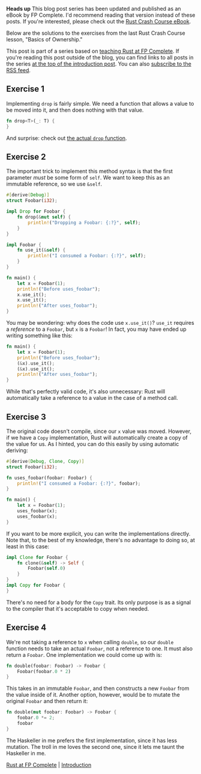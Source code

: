 **Heads up** This blog post series has been updated and published as an eBook by FP Complete. I'd recommend reading that version instead of these posts. If you're interested, please check out the [Rust Crash Course eBook](https://www.fpcomplete.com/rust/crash-course/).

Below are the solutions to the exercises from the last Rust Crash
Course lesson, "Basics of Ownership."

This post is part of a series based on [teaching Rust at FP
Complete](https://www.fpcomplete.com/rust). If you're reading this post outside
of the blog, you can find links to all posts in the series [at the top of the
introduction
post](https://www.snoyman.com/blog/2018/10/introducing-rust-crash-course). You
can also [subscribe to the RSS
feed](https://www.snoyman.com/feed/rust-crash-course).

## Exercise 1

Implementing `drop` is fairly simple. We need a function that allows a
value to be moved into it, and then does nothing with that value.

```rust
fn drop<T>(_: T) {
}
```

And surprise: check out [the actual `drop`
function](https://github.com/rust-lang/rust/blob/8bf7fda6b5fec99a11ae0fb8d5c3dbd150063741/src/libcore/mem.rs#L776).

## Exercise 2

The important trick to implement this method syntax is that the first
parameter _must_ be some form of `self`. We want to keep this as an
immutable reference, so we use `&self`.

```rust
#[derive(Debug)]
struct Foobar(i32);

impl Drop for Foobar {
    fn drop(&mut self) {
        println!("Dropping a Foobar: {:?}", self);
    }
}

impl Foobar {
    fn use_it(&self) {
        println!("I consumed a Foobar: {:?}", self);
    }
}

fn main() {
    let x = Foobar(1);
    println!("Before uses_foobar");
    x.use_it();
    x.use_it();
    println!("After uses_foobar");
}
```

You may be wondering: why does the code use `x.use_it()`? `use_it`
requires a _reference_ to a `Foobar`, but `x` is a `Foobar`! In fact,
you may have ended up writing something like this:

```rust
fn main() {
    let x = Foobar(1);
    println!("Before uses_foobar");
    (&x).use_it();
    (&x).use_it();
    println!("After uses_foobar");
}
```

While that's perfectly valid code, it's also unnecessary: Rust will
automatically take a reference to a value in the case of a method
call.

## Exercise 3

The original code doesn't compile, since our `x` value was
moved. However, if we have a `Copy` implementation, Rust will
automatically create a copy of the value for us. As I hinted, you can
do this easily by using automatic deriving:

```rust
#[derive(Debug, Clone, Copy)]
struct Foobar(i32);

fn uses_foobar(foobar: Foobar) {
    println!("I consumed a Foobar: {:?}", foobar);
}

fn main() {
    let x = Foobar(1);
    uses_foobar(x);
    uses_foobar(x);
}
```

If you want to be more explicit, you can write the implementations
directly. Note that, to the best of my knowledge, there's no advantage
to doing so, at least in this case:

```rust
impl Clone for Foobar {
    fn clone(&self) -> Self {
        Foobar(self.0)
    }
}
impl Copy for Foobar {
}
```

There's no need for a body for the `Copy` trait. Its only purpose is
as a signal to the compiler that it's acceptable to copy when needed.

## Exercise 4

We're not taking a reference to `x` when calling `double`, so our
`double` function needs to take an actual `Foobar`, not a reference to
one. It must also return a `Foobar`. One implementation we could come
up with is:

```rust
fn double(foobar: Foobar) -> Foobar {
    Foobar(foobar.0 * 2)
}
```

This takes in an immutable `Foobar`, and then constructs a new
`Foobar` from the value inside of it. Another option, however, would
be to mutate the original `Foobar` and then return it:

```rust
fn double(mut foobar: Foobar) -> Foobar {
    foobar.0 *= 2;
    foobar
}
```

The Haskeller in me prefers the first implementation, since it has
less mutation. The troll in me loves the second one, since it lets me
taunt the Haskeller in me.

[Rust at FP Complete](https://www.fpcomplete.com/rust) | [Introduction](https://www.snoyman.com/blog/2018/10/introducing-rust-crash-course)
